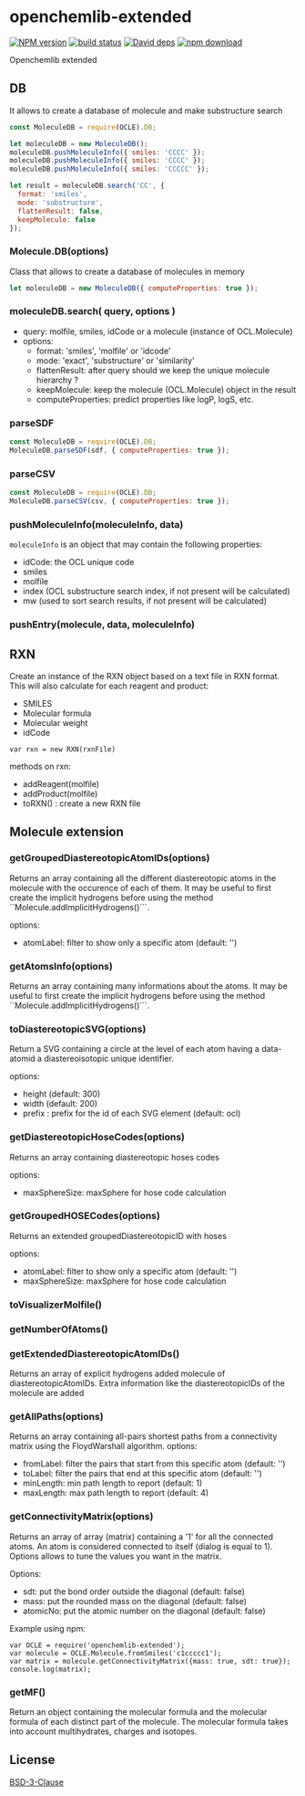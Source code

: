 # openchemlib-extended

[![NPM version][npm-image]][npm-url]
[![build status][travis-image]][travis-url]
[![David deps][david-image]][david-url]
[![npm download][download-image]][download-url]

Openchemlib extended

## DB

It allows to create a database of molecule and make substructure search

```js
const MoleculeDB = require(OCLE).DB;

let moleculeDB = new MoleculeDB();
moleculeDB.pushMoleculeInfo({ smiles: 'CCCC' });
moleculeDB.pushMoleculeInfo({ smiles: 'CCCC' });
moleculeDB.pushMoleculeInfo({ smiles: 'CCCCC' });

let result = moleculeDB.search('CC', {
  format: 'smiles',
  mode: 'substructure',
  flattenResult: false,
  keepMolecule: false
});
```

### Molecule.DB(options)

Class that allows to create a database of molecules in memory

```js
let moleculeDB = new MoleculeDB({ computeProperties: true });
```

### moleculeDB.search( query, options )

- query: molfile, smiles, idCode or a molecule (instance of OCL.Molecule)
- options:
  - format: 'smiles', 'molfile' or 'idcode'
  - mode: 'exact', 'substructure' or 'similarity'
  - flattenResult: after query should we keep the unique molecule hierarchy ?
  - keepMolecule: keep the molecule (OCL.Molecule) object in the result
  - computeProperties: predict properties like logP, logS, etc.

### parseSDF

```js
const MoleculeDB = require(OCLE).DB;
MoleculeDB.parseSDF(sdf, { computeProperties: true });
```

### parseCSV

```js
const MoleculeDB = require(OCLE).DB;
MoleculeDB.parseCSV(csv, { computeProperties: true });
```

### pushMoleculeInfo(moleculeInfo, data)

`moleculeInfo` is an object that may contain the following properties:

- idCode: the OCL unique code
- smiles
- molfile
- index (OCL substructure search index, if not present will be calculated)
- mw (used to sort search results, if not present will be calculated)

### pushEntry(molecule, data, moleculeInfo)

## RXN

Create an instance of the RXN object based on a text file in RXN format. This will also calculate for each reagent and product:

- SMILES
- Molecular formula
- Molecular weight
- idCode

```
var rxn = new RXN(rxnFile)
```

methods on rxn:

- addReagent(molfile)
- addProduct(molfile)
- toRXN() : create a new RXN file

## Molecule extension

### getGroupedDiastereotopicAtomIDs(options)

Returns an array containing all the different diastereotopic atoms in the molecule with the occurence of each of them.
It may be useful to first create the implicit hydrogens before using the method ``Molecule.addImplicitHydrogens()```.

options:

- atomLabel: filter to show only a specific atom (default: '')

### getAtomsInfo(options)

Returns an array containing many informations about the atoms.
It may be useful to first create the implicit hydrogens before using the method ``Molecule.addImplicitHydrogens()```.

### toDiastereotopicSVG(options)

Return a SVG containing a circle at the level of each atom having a data-atomid a diastereoisotopic unique identifier.

options:

- height (default: 300)
- width (default: 200)
- prefix : prefix for the id of each SVG element (default: ocl)

### getDiastereotopicHoseCodes(options)

Returns an array containing diastereotopic hoses codes

options:

- maxSphereSize: maxSphere for hose code calculation

### getGroupedHOSECodes(options)

Returns an extended groupedDiastereotopicID with hoses

options:

- atomLabel: filter to show only a specific atom (default: '')
- maxSphereSize: maxSphere for hose code calculation

### toVisualizerMolfile()

### getNumberOfAtoms()

### getExtendedDiastereotopicAtomIDs()

Returns an array of explicit hydrogens added molecule of diastereotopicAtomIDs.
Extra information like the diastereotopicIDs of the molecule are added

### getAllPaths(options)

Returns an array containing all-pairs shortest paths from a connectivity matrix using the FloydWarshall algorithm.
options:

- fromLabel: filter the pairs that start from this specific atom (default: '')
- toLabel: filter the pairs that end at this specific atom (default: '')
- minLength: min path length to report (default: 1)
- maxLength: max path length to report (default: 4)

### getConnectivityMatrix(options)

Returns an array of array (matrix) containing a '1' for all the connected atoms.
An atom is considered connected to itself (dialog is equal to 1). Options allows to
tune the values you want in the matrix.

Options:

- sdt: put the bond order outside the diagonal (default: false)
- mass: put the rounded mass on the diagonal (default: false)
- atomicNo: put the atomic number on the diagonal (default: false)

Example using npm:

```
var OCLE = require('openchemlib-extended');
var molecule = OCLE.Molecule.fromSmiles('c1ccccc1');
var matrix = molecule.getConnectivityMatrix({mass: true, sdt: true});
console.log(matrix);
```

### getMF()

Return an object containing the molecular formula and the molecular formula of each distinct
part of the molecule.
The molecular formula takes into account multihydrates, charges and isotopes.

## License

[BSD-3-Clause](./LICENSE)

[npm-image]: https://img.shields.io/npm/v/openchemlib-extended.svg?style=flat-square
[npm-url]: https://www.npmjs.com/package/openchemlib-extended
[travis-image]: https://img.shields.io/travis/cheminfo-js/openchemlib-extended/master.svg?style=flat-square
[travis-url]: https://travis-ci.org/cheminfo-js/openchemlib-extended
[david-image]: https://img.shields.io/david/cheminfo-js/openchemlib-extended.svg?style=flat-square
[david-url]: https://david-dm.org/cheminfo-js/openchemlib-extended
[download-image]: https://img.shields.io/npm/dm/openchemlib-extended.svg?style=flat-square
[download-url]: https://www.npmjs.com/package/openchemlib-extended
